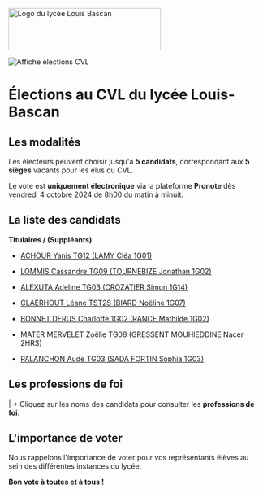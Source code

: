 <a href="https://lyc-bascan.fr" target="_blank" title="vers lyc-bascan.fr"><img src="https://lyc-bascan.fr/reglement_interieur/images/logo_LyceeLouisBascan.jpg" alt="Logo du lycée Louis Bascan" width="300" height="83"></a>

![Affiche élections CVL](https://lyc-bascan.fr/wp-content/uploads/2024/09/annonce_elections_delegues_CVL_2024_2025.jpg "Affiche élections CVL")

# Élections au CVL du lycée Louis-Bascan

## Les modalités

Les électeurs peuvent choisir jusqu'à **5 candidats**, correspondant aux **5 sièges** vacants pour les élus du CVL.

Le vote est **uniquement électronique** via la plateforme **Pronote** dès vendredi 4 octobre 2024 de 8h00 du matin à minuit.

## La liste des candidats

**Titulaires / (Suppléants)** 

- [ACHOUR Yanis TG12 (LAMY Cléa 1G01)](https://drive.google.com/file/d/1FM4dCG6h90sq4q6ZSlTLA6mfOEtlcl5Y/view?usp=sharing)

- [LOMMIS Cassandre TG09 (TOURNEBIZE Jonathan 1G02)](https://drive.google.com/file/d/1BKAgIjadhF4RmpXBbTsfYrr_HeEn5cYV/view?usp=sharing)

- [ALEXUTA Adeline TG03 (CROZATIER Simon 1G14)](https://drive.google.com/file/d/1UxSP6I9upDSm-thbEZVivESQdsfp1rPV/view?usp=sharing)

- [CLAERHOUT Léane TST2S (BIARD Noëline 1G07)](https://drive.google.com/file/d/1eZMcKLB9TkwbzAccB6KocLLMsBU_4OTp/view?usp=sharing)

- [BONNET DERUS Charlotte 1G02 (RANCE Mathilde 1G02)](https://drive.google.com/file/d/1Vy_bNBJlRnzwkCMJmPwYDzkn-R0haAsS/view?usp=sharing)

- MATER MERVELET Zoëlie TG08 (GRESSENT MOUHIEDDINE Nacer 2HRS)

- [PALANCHON Aude TG03 (SADA FORTIN Sophia 1G03)](https://drive.google.com/file/d/15sCCOXcqZ61kSBEdEQsrvMtmu8Kzfm2D/view?usp=sharing)

## Les professions de foi

|→ Cliquez sur les noms des candidats pour consulter les **professions de foi.**

## L'importance de voter

Nous rappelons l'importance de voter pour vos représentants élèves au sein des différentes instances du lycée.

**Bon vote à toutes et à tous !**
